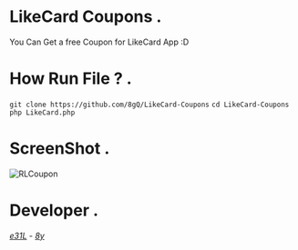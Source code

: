 # LikeCard Coupons . 

You Can Get a free Coupon for LikeCard App :D

# How Run File ? .

``git clone https://github.com/8gQ/LikeCard-Coupons``
``cd LikeCard-Coupons``
``php LikeCard.php``

# ScreenShot .

![RLCoupon](https://user-images.githubusercontent.com/67750979/119545159-7f965200-bd60-11eb-8794-ea1d076eab74.jpg)

# Developer .

*[e31L](https://instagram.com/e31l)* - *[8y](https://instagram.com/8y)*
